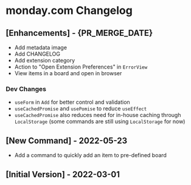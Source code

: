 # monday.com Changelog

## [Enhancements] - {PR_MERGE_DATE}

- Add metadata image
- Add CHANGELOG
- Add extension category
- Action to "Open Extension Preferences" in `ErrorView`
- View items in a board and open in browser

### Dev Changes
- `useForm` in `Add` for better control and validation
- `useCachedPromise` and `usePomise` to reduce `useEffect`
- `useCachedPromise` also reduces need for in-house caching through `LocalStorage` (some commands are still using `LocalStorage` for now)

## [New Command] - 2022-05-23

- Add a command to quickly add an item to pre-defined board

## [Initial Version] - 2022-03-01
